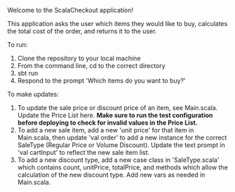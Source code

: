 Welcome to the ScalaCheckout application!

This application asks the user which items they would like to buy, calculates the total cost of the order, and returns it to the user.

To run:
1. Clone the repository to your local machine
2. From the command line, cd to the correct directory
3. sbt run
4. Respond to the prompt 'Which items do you want to buy?'

To make updates:
1. To update the sale price or discount price of an item, see Main.scala. Update the Price List here. **Make sure to run the test configuration before deploying to check for invalid values in the Price List.**
2. To add a new sale item, add a new 'unit price' for that item in Main.scala, then update 'val order' to add a new instance for the correct SaleType (Regular Price or Volume Discount). Update the text prompt in 'val cartInput' to reflect the new sale item list.
3. To add a new discount type, add a new case class in 'SaleType.scala' which contains count, unitPrice, totalPrice, and methods which allow the calculation of the new discount type. Add new vars as needed in Main.scala.